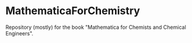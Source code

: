 # MathematicaForChemistry
Repository (mostly) for the book "Mathematica for Chemists and Chemical Engineers". 
